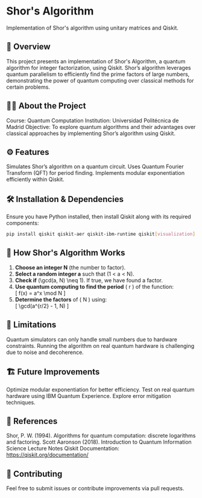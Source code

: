 # Shor's Algorithm
Implementation of Shor's algorithm using unitary matrices and Qiskit.

## 📖 Overview
This project presents an implementation of Shor's Algorithm, a quantum algorithm for integer factorization, using Qiskit. Shor’s algorithm leverages quantum parallelism to efficiently find the prime factors of large numbers, demonstrating the power of quantum computing over classical methods for certain problems.

## 🧑‍🏫 About the Project
Course: Quantum Computation
Institution: Universidad Politécnica de Madrid
Objective: To explore quantum algorithms and their advantages over classical approaches by implementing Shor’s algorithm using Qiskit.

## ⚙️ Features
Simulates Shor’s algorithm on a quantum circuit.
Uses Quantum Fourier Transform (QFT) for period finding.
Implements modular exponentiation efficiently within Qiskit.

## 🛠 Installation & Dependencies

Ensure you have Python installed, then install Qiskit along with its required components:  

```bash
pip install qiskit qiskit-aer qiskit-ibm-runtime qiskit[visualization]
```
## 📜 How Shor's Algorithm Works

1. **Choose an integer N** (the number to factor).  
2. **Select a random integer a** such that \(1 < a < N\).  
3. **Check if** \(\gcd(a, N) \neq 1\). If true, we have found a factor.  
4. **Use quantum computing to find the period** \( r \) of the function:  
   \[
   f(x) = a^x \mod N
   \]
5. **Determine the factors** of \( N \) using:  
   \[
   \gcd(a^{r/2} - 1, N)
   \]

## 📌 Limitations
Quantum simulators can only handle small numbers due to hardware constraints.
Running the algorithm on real quantum hardware is challenging due to noise and decoherence.

## 🏗 Future Improvements
Optimize modular exponentiation for better efficiency.
Test on real quantum hardware using IBM Quantum Experience.
Explore error mitigation techniques.

## 📝 References
Shor, P. W. (1994). Algorithms for quantum computation: discrete logarithms and factoring.
Scott Aaronson (2018). Introduction to Quantum Information Science Lecture Notes
Qiskit Documentation: https://qiskit.org/documentation/

## 🤝 Contributing
Feel free to submit issues or contribute improvements via pull requests.




